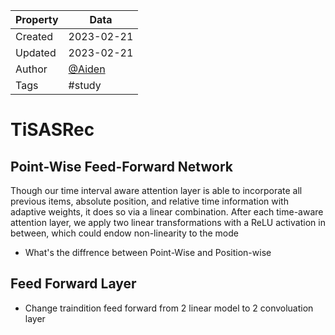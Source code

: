 | Property  | Data |
|-|-|
| Created | 2023-02-21 |
| Updated | 2023-02-21 |
| Author | [@Aiden](https://github.com/Aidenzich) |
| Tags | #study |

# TiSASRec
## Point-Wise Feed-Forward Network
Though our time interval aware attention layer is able to incorporate all previous items, absolute position, and relative time information with adaptive weights, it does so via a linear combination. 
After each time-aware attention layer, we apply two linear transformations with a ReLU activation in between, which could endow non-linearity to the mode

- What's the diffrence between Point-Wise and Position-wise

## Feed Forward Layer
- Change traindition feed forward from 2 linear model to 2 convoluation layer